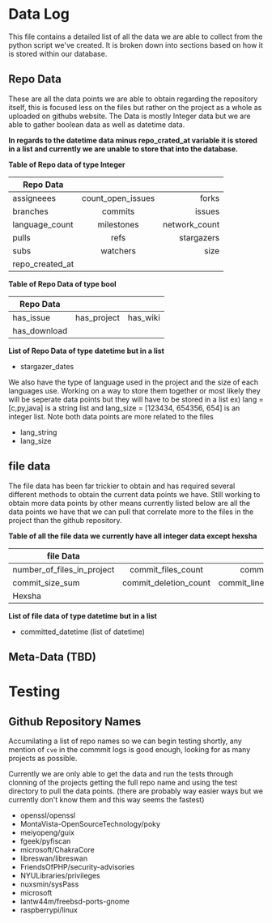 # Data Log

This file contains a detailed list of all the data we are able to collect from the python script we've created. It is broken down into sections based on how it is stored within our database.

## Repo Data

These are all the data points we are able to obtain regarding the repository itself, this is focused less on the files but rather on the project as a whole as uploaded on githubs website. The Data is mostly Integer data but we are able to gather boolean data as well as datetime data.

**In regards to the datetime data minus repo_crated_at variable it is stored in a list and currently we are unable to store that into the database.**

**Table of Repo data of type Integer** 

| Repo Data       |                  |               |
| ----------------|:----------------:| -------------:|
| assigneees      | count_open_issues| forks         |
| branches        | commits          | issues        |
| language_count  | milestones       | network_count |
| pulls           | refs             | stargazers    |
| subs            | watchers         | size          |
| repo_created_at |                  |               |


**Table of Repo Data of type bool**

| Repo Data       |                  |               |
| ----------------|:----------------:| -------------:|
| has_issue       | has_project      | has_wiki      |
| has_download    |                  |               |

**List of Repo Data of type datetime but in a list**

- stargazer_dates

We also have the type of language used in the project and the size of each languages use. Working on a way to store them together or most likely they will be seperate data points but they will have to be stored in a list ex) lang = [c,py,java] is a string list and lang_size = [123434, 654356, 654] is an integer list. Note both data points are more related to the files 

- lang_string
- lang_size

## file data

The file data has been far trickier to obtain and has required several different methods to obtain the current data points we have. Still working to obtain more data points by other means currently listed below are all the data points we have that we can pull that correlate more to the files in the project than the github repository.

**Table of all the file data we currently have all integer data except hexsha**

| file Data                  |                        |                             |
| ---------------------------|:----------------------:| ---------------------------:|
| number_of_files_in_project | commit_files_count     | commit_insertion_count      |
| commit_size_sum            | commit_deletion_count  | commit_lines_changed_count  |
| Hexsha                     |                        |                             |


**List of file data of type datetime but in a list**

- committed_datetime (list of datetime)

## Meta-Data (TBD)


# Testing

## Github Repository Names

Accumilating a list of repo names so we can begin testing shortly, any mention of `cve` in the commmit logs is good enough, looking for as many projects as possible.

Currently we are only able to get the data and run the tests through clonning of the projects getting the full repo name and using the test directory to pull the data points. (there are probably way easier ways but we currently don't know them and this way seems the fastest)

- openssl/openssl
- MontaVista-OpenSourceTechnology/poky
- meiyopeng/guix
- fgeek/pyfiscan
- microsoft/ChakraCore
- libreswan/libreswan
- FriendsOfPHP/security-advisories
- NYULibraries/privileges
- nuxsmin/sysPass
- microsoft
- lantw44m/freebsd-ports-gnome
- raspberrypi/linux




